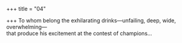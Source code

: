+++
title = "04"

+++
To whom belong the exhilarating drinks—unfailing, deep, wide,  
overwhelming—  
that produce his excitement at the contest of champions...  